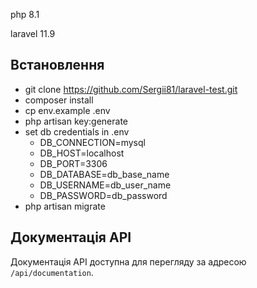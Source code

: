 php 8.1

laravel 11.9

## Встановлення
- git clone https://github.com/Sergii81/laravel-test.git
- composer install
- cp env.example .env
- php artisan key:generate
- set db credentials in .env
    - DB_CONNECTION=mysql
    - DB_HOST=localhost
    - DB_PORT=3306
    - DB_DATABASE=db_base_name
    - DB_USERNAME=db_user_name
    - DB_PASSWORD=db_password
- php artisan migrate

## Документація API
Документація API доступна для перегляду за адресою `/api/documentation`.



